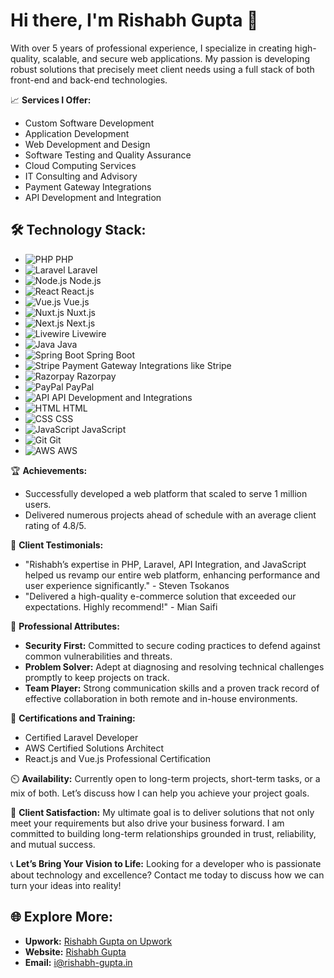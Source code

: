 # Hi there, I'm Rishabh Gupta 👋

With over 5 years of professional experience, I specialize in creating high-quality, scalable, and secure web applications. My passion is developing robust solutions that precisely meet client needs using a full stack of both front-end and back-end technologies.

📈 **Services I Offer:**
- Custom Software Development
- Application Development
- Web Development and Design
- Software Testing and Quality Assurance
- Cloud Computing Services
- IT Consulting and Advisory
- Payment Gateway Integrations
- API Development and Integration

## 🛠️ Technology Stack:

- ![PHP](https://raw.githubusercontent.com/devicons/devicon/master/icons/php/php-original.svg) PHP
- ![Laravel](https://raw.githubusercontent.com/devicons/devicon/master/icons/laravel/laravel-plain.svg) Laravel
- ![Node.js](https://raw.githubusercontent.com/devicons/devicon/master/icons/nodejs/nodejs-original.svg) Node.js
- ![React](https://raw.githubusercontent.com/devicons/devicon/master/icons/react/react-original.svg) React.js
- ![Vue.js](https://raw.githubusercontent.com/devicons/devicon/master/icons/vuejs/vuejs-original.svg) Vue.js
- ![Nuxt.js](https://raw.githubusercontent.com/devicons/devicon/master/icons/nuxtjs/nuxtjs-original.svg) Nuxt.js
- ![Next.js](https://raw.githubusercontent.com/devicons/devicon/master/icons/nextjs/nextjs-original.svg) Next.js
- ![Livewire](https://raw.githubusercontent.com/laravel/laravel/master/public/favicon.ico) Livewire
- ![Java](https://raw.githubusercontent.com/devicons/devicon/master/icons/java/java-original.svg) Java
- ![Spring Boot](https://raw.githubusercontent.com/devicons/devicon/master/icons/spring/spring-original.svg) Spring Boot
- ![Stripe](https://raw.githubusercontent.com/devicons/devicon/master/icons/stripe/stripe-original.svg) Payment Gateway Integrations like Stripe
- ![Razorpay](https://raw.githubusercontent.com/Razorpay/razorpay/master/logo.svg) Razorpay
- ![PayPal](https://raw.githubusercontent.com/devicons/devicon/master/icons/paypal/paypal-original.svg) PayPal
- ![API](https://raw.githubusercontent.com/devicons/devicon/master/icons/api/api-original.svg) API Development and Integrations
- ![HTML](https://raw.githubusercontent.com/devicons/devicon/master/icons/html5/html5-original.svg) HTML
- ![CSS](https://raw.githubusercontent.com/devicons/devicon/master/icons/css3/css3-original.svg) CSS
- ![JavaScript](https://raw.githubusercontent.com/devicons/devicon/master/icons/javascript/javascript-original.svg) JavaScript
- ![Git](https://raw.githubusercontent.com/devicons/devicon/master/icons/git/git-original.svg) Git
- ![AWS](https://raw.githubusercontent.com/devicons/devicon/master/icons/amazonwebservices/amazonwebservices-original.svg) AWS


🏆 **Achievements:**
- Successfully developed a web platform that scaled to serve 1 million users.
- Delivered numerous projects ahead of schedule with an average client rating of 4.8/5.

💬 **Client Testimonials:**
- "Rishabh’s expertise in PHP, Laravel, API Integration, and JavaScript helped us revamp our entire web platform, enhancing performance and user experience significantly." - Steven Tsokanos
- "Delivered a high-quality e-commerce solution that exceeded our expectations. Highly recommend!" - Mian Saifi

🌟 **Professional Attributes:**
- **Security First:** Committed to secure coding practices to defend against common vulnerabilities and threats.
- **Problem Solver:** Adept at diagnosing and resolving technical challenges promptly to keep projects on track.
- **Team Player:** Strong communication skills and a proven track record of effective collaboration in both remote and in-house environments.

🔖 **Certifications and Training:**
- Certified Laravel Developer
- AWS Certified Solutions Architect
- React.js and Vue.js Professional Certification

⏲️ **Availability:**
Currently open to long-term projects, short-term tasks, or a mix of both. Let’s discuss how I can help you achieve your project goals.

💼 **Client Satisfaction:**
My ultimate goal is to deliver solutions that not only meet your requirements but also drive your business forward. I am committed to building long-term relationships grounded in trust, reliability, and mutual success.

📞 **Let’s Bring Your Vision to Life:**
Looking for a developer who is passionate about technology and excellence? Contact me today to discuss how we can turn your ideas into reality!


## 🌐 Explore More:

- **Upwork:** [Rishabh Gupta on Upwork](https://www.upwork.com/freelancers/rishabhgupta54)
- **Website:** [Rishabh Gupta](https://rishabh-gupta.in/)
- **Email:** [i@rishabh-gupta.in](mailto:i@rishabh-gupta.in)


